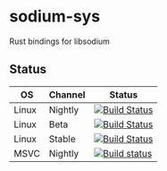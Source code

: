 # sodium-sys
Rust bindings for libsodium

## Status
|  OS   | Channel | Status |
|-------|---------|--------|
| Linux | Nightly | [![Build Status](https://travis-ci.org/rustyhorde/sodium-sys.svg?branch=master)](https://travis-ci.org/rustyhorde/sodium-sys) |
| Linux | Beta    | [![Build Status](https://travis-ci.org/rustyhorde/sodium-sys.svg?branch=beta)](https://travis-ci.org/rustyhorde/sodium-sys/tree/beta) |
| Linux | Stable  | [![Build Status](https://travis-ci.org/rustyhorde/sodium-sys.svg?branch=stable)](https://travis-ci.org/rustyhorde/sodium-sys/tree/stable) |
| MSVC  | Nightly | [![Build status](https://ci.appveyor.com/api/projects/status/o103gt3cehwf5bgr/branch/master?svg=true)](https://ci.appveyor.com/project/CraZySacX/sodium-sys/branch/master) |
